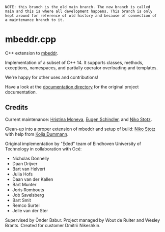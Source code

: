 ```NOTE: this branch is the old main branch. The new branch is called main and this is where all development happens. This branch is only kept around for reference of old history and because of connection of a maintenance branch to it.```

# mbeddr.cpp

C++ extension to [mbeddr](http://mbeddr.com).

Implementation of a subset of C++ 14.
It supports classes, methods, exceptions, namespaces, and partially operator overloading and templates.

We're happy for other uses and contributions!

Have a look at the [documentation directory](https://github.com/DSLFoundry/mbeddr.cpp/tree/master/documentation/cpp) for the original project documentation.

## Credits
Current maintenance: [Hristina Moneva](https://github.com/xmoneva), [Eugen Schindler](https://github.com/eugenschindler), and [Niko Stotz](https://github.com/enikao).

Clean-up into a proper extension of mbeddr and setup of build: [Niko Stotz](https://github.com/enikao) with help from [Kolja Dummann](https://github.com/coolya).

Original implementation by "Eded" team of Eindhoven University of Technology in collaboration with Océ:

- Nicholas Donnelly
- Daan Drijver
- Bart van Helvert
- Julia Hofs
- Daan van der Kallen
- Bart Munter
- Joris Rombouts
- Job Savelsberg
- Bart Smit
- Remco Surtel
- Jelle van der Ster

Supervised by Önder Babur.
Project managed by Wout de Ruiter and Wesley Brants.
Created for customer Dmitrii Nikeshkin.
